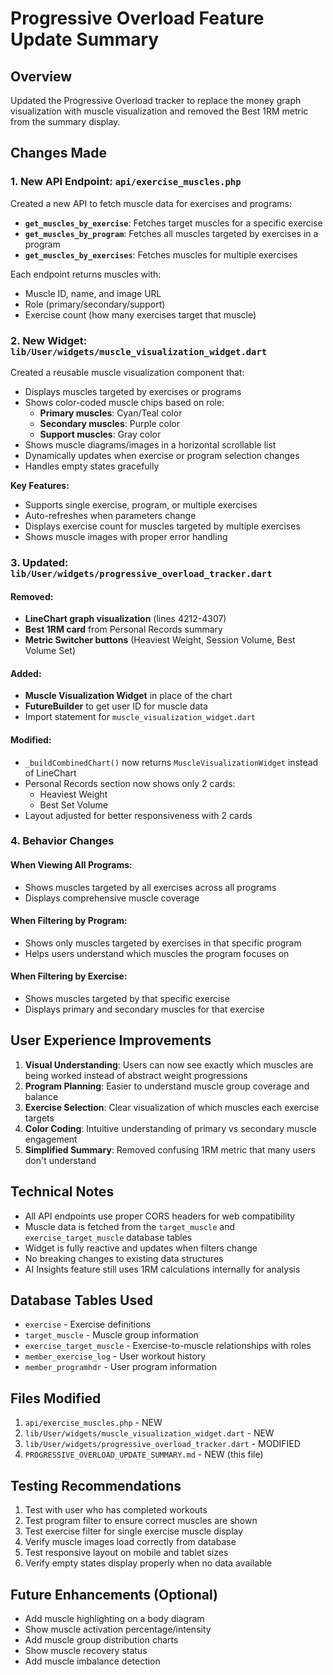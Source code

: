 # Progressive Overload Feature Update Summary

## Overview
Updated the Progressive Overload tracker to replace the money graph visualization with muscle visualization and removed the Best 1RM metric from the summary display.

## Changes Made

### 1. **New API Endpoint: `api/exercise_muscles.php`**
Created a new API to fetch muscle data for exercises and programs:

- **`get_muscles_by_exercise`**: Fetches target muscles for a specific exercise
- **`get_muscles_by_program`**: Fetches all muscles targeted by exercises in a program
- **`get_muscles_by_exercises`**: Fetches muscles for multiple exercises

Each endpoint returns muscles with:
- Muscle ID, name, and image URL
- Role (primary/secondary/support)
- Exercise count (how many exercises target that muscle)

### 2. **New Widget: `lib/User/widgets/muscle_visualization_widget.dart`**
Created a reusable muscle visualization component that:

- Displays muscles targeted by exercises or programs
- Shows color-coded muscle chips based on role:
  - **Primary muscles**: Cyan/Teal color
  - **Secondary muscles**: Purple color
  - **Support muscles**: Gray color
- Shows muscle diagrams/images in a horizontal scrollable list
- Dynamically updates when exercise or program selection changes
- Handles empty states gracefully

**Key Features:**
- Supports single exercise, program, or multiple exercises
- Auto-refreshes when parameters change
- Displays exercise count for muscles targeted by multiple exercises
- Shows muscle images with proper error handling

### 3. **Updated: `lib/User/widgets/progressive_overload_tracker.dart`**

#### Removed:
- **LineChart graph visualization** (lines 4212-4307)
- **Best 1RM card** from Personal Records summary
- **Metric Switcher buttons** (Heaviest Weight, Session Volume, Best Volume Set)

#### Added:
- **Muscle Visualization Widget** in place of the chart
- **FutureBuilder** to get user ID for muscle data
- Import statement for `muscle_visualization_widget.dart`

#### Modified:
- `_buildCombinedChart()` now returns `MuscleVisualizationWidget` instead of LineChart
- Personal Records section now shows only 2 cards:
  - Heaviest Weight
  - Best Set Volume
- Layout adjusted for better responsiveness with 2 cards

### 4. **Behavior Changes**

#### When Viewing All Programs:
- Shows muscles targeted by all exercises across all programs
- Displays comprehensive muscle coverage

#### When Filtering by Program:
- Shows only muscles targeted by exercises in that specific program
- Helps users understand which muscles the program focuses on

#### When Filtering by Exercise:
- Shows muscles targeted by that specific exercise
- Displays primary and secondary muscles for that exercise

## User Experience Improvements

1. **Visual Understanding**: Users can now see exactly which muscles are being worked instead of abstract weight progressions
2. **Program Planning**: Easier to understand muscle group coverage and balance
3. **Exercise Selection**: Clear visualization of which muscles each exercise targets
4. **Color Coding**: Intuitive understanding of primary vs secondary muscle engagement
5. **Simplified Summary**: Removed confusing 1RM metric that many users don't understand

## Technical Notes

- All API endpoints use proper CORS headers for web compatibility
- Muscle data is fetched from the `target_muscle` and `exercise_target_muscle` database tables
- Widget is fully reactive and updates when filters change
- No breaking changes to existing data structures
- AI Insights feature still uses 1RM calculations internally for analysis

## Database Tables Used

- `exercise` - Exercise definitions
- `target_muscle` - Muscle group information
- `exercise_target_muscle` - Exercise-to-muscle relationships with roles
- `member_exercise_log` - User workout history
- `member_programhdr` - User program information

## Files Modified

1. `api/exercise_muscles.php` - NEW
2. `lib/User/widgets/muscle_visualization_widget.dart` - NEW
3. `lib/User/widgets/progressive_overload_tracker.dart` - MODIFIED
4. `PROGRESSIVE_OVERLOAD_UPDATE_SUMMARY.md` - NEW (this file)

## Testing Recommendations

1. Test with user who has completed workouts
2. Test program filter to ensure correct muscles are shown
3. Test exercise filter for single exercise muscle display
4. Verify muscle images load correctly from database
5. Test responsive layout on mobile and tablet sizes
6. Verify empty states display properly when no data available

## Future Enhancements (Optional)

- Add muscle highlighting on a body diagram
- Show muscle activation percentage/intensity
- Add muscle group distribution charts
- Show muscle recovery status
- Add muscle imbalance detection

